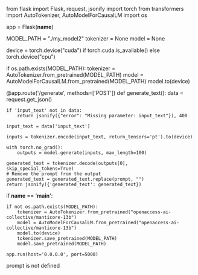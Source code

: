 from flask import Flask, request, jsonify
import torch
from transformers import AutoTokenizer, AutoModelForCausalLM
import os

app = Flask(__name__)

MODEL_PATH = "./my_model2"
tokenizer = None
model = None

device = torch.device("cuda") if torch.cuda.is_available() else torch.device("cpu")

if os.path.exists(MODEL_PATH):
    tokenizer = AutoTokenizer.from_pretrained(MODEL_PATH)
    model = AutoModelForCausalLM.from_pretrained(MODEL_PATH)
    model.to(device)

@app.route('/generate', methods=['POST'])
def generate_text():
    data = request.get_json()

    if 'input_text' not in data:
        return jsonify({"error": "Missing parameter: input_text"}), 400

    input_text = data['input_text']

    inputs = tokenizer.encode(input_text, return_tensors='pt').to(device)

    with torch.no_grad():
        outputs = model.generate(inputs, max_length=100)

    generated_text = tokenizer.decode(outputs[0], skip_special_tokens=True)
    # Remove the prompt from the output
    generated_text = generated_text.replace(prompt, "")
    return jsonify({'generated_text': generated_text})

if __name__ == '__main__':

    if not os.path.exists(MODEL_PATH):
        tokenizer = AutoTokenizer.from_pretrained("openaccess-ai-collective/manticore-13b")
        model = AutoModelForCausalLM.from_pretrained("openaccess-ai-collective/manticore-13b")
        model.to(device)
        tokenizer.save_pretrained(MODEL_PATH)
        model.save_pretrained(MODEL_PATH)

    app.run(host='0.0.0.0', port=5000)

prompt is not defined
